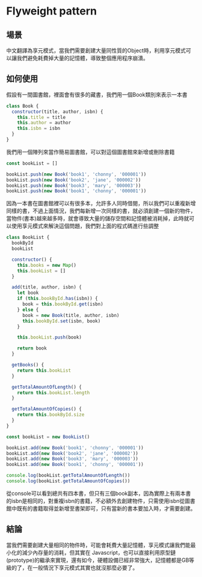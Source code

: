 # Flyweight pattern

## 場景

中文翻譯為享元模式，當我們需要創建大量同性質的Object時，利用享元模式可以讓我們避免耗費掉大量的記憶體，導致整個應用程序崩潰。

## 如何使用

假設有一間圖書館，裡面會有很多的藏書，我們用一個Book類別來表示一本書

```javascript
class Book {
  constructor(title, author, isbn) {
    this.title = title
    this.author = author
    this.isbn = isbn
  }
}
```

我們用一個陣列來當作簡易圖書館，可以對這個圖書館來新增或刪除書籍

```js
const bookList = []

bookList.push(new Book('book1', 'chonny', '000001'))
bookList.push(new Book('book2', 'jane', '000002'))
bookList.push(new Book('book3', 'mary', '000003'))
bookList.push(new Book('book1', 'chonny', '000001'))
```

因為一本書在圖書館裡可以有很多本，允許多人同時借閱，所以我們可以重複新增同樣的書，不過上面情況，我們每新增一次同樣的書，就必須創建一個新的物件，當物件(書本)越來越多時，就會導致大量的儲存空間和記憶體被消耗掉，此時就可以使用享元模式來解決這個問題，我們對上面的程式碼進行些調整

```js
class BookList {
  bookById
  bookList

  constructor() {
    this.books = new Map()
    this.bookList = []
  }

  add(title, author, isbn) {
    let book
    if (this.bookById.has(isbn)) {
      book = this.bookById.get(isbn)
    } else {
      book = new Book(title, author, isbn)
      this.bookById.set(isbn, book)
    }

    this.bookList.push(book)

    return book
  }

  getBooks() {
    return this.bookList
  }

  getTotalAmountOfLength() {
    return this.bookList.length
  }

  getTotalAmountOfCopies() {
    return this.bookById.size
  }
}

const bookList = new BookList()

bookList.add(new Book('book1', 'chonny', '000001'))
bookList.add(new Book('book2', 'jane', '000002'))
bookList.add(new Book('book3', 'mary', '000003'))
bookList.add(new Book('book1', 'chonny', '000001'))

console.log(bookList.getTotalAmountOfLength())
console.log(bookList.getTotalAmountOfCopies())
```

從console可以看到總共有四本書，但只有三個book副本，因為實際上有兩本書的isbn是相同的，對重複isbn的書籍，不必額外去創建物件，只需使用isbn從圖書館中既有的書籍取得並新增至書架即可，只有當新的書本要加入時，才需要創建。

## 結論

當我們需要創建大量相同的物件時，可能會耗費大量記憶體，享元模式讓我們能最小化的減少內存量的消耗，但其實在 Javascript，也可以直接利用原型鏈 (prototype)的繼承來實現，還有如今，硬體設備已經非常強大，記憶體都是GB等級的了，在一般情況下享元模式其實也就沒那麼必要了。